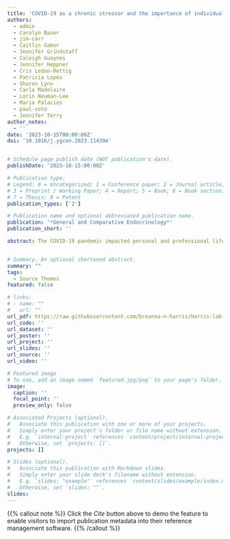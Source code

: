 ```yaml
---
title: 'COVID-19 as a chronic stressor and the importance of individual identity: A data-driven look at academic productivity during the pandemic'
authors:
  - admin
  - Carolyn Bauer
  - jim-carr
  - Caitlin Gabor
  - Jennifer Grindstaff
  - Caleigh Guoynes
  - Jennifer Heppner
  - Cris Ledon-Rettig
  - Patricia Lopes
  - Sharon Lynn
  - Carla Madelaire
  - Lorin Neuman-Lee
  - Maria Palacios
  - paul-soto
  - Jennifer Terry
author_notes:
  - ''
date: '2023-10-15T00:00:00Z'
doi: '10.1016/j.ygcen.2023.114394'


# Schedule page publish date (NOT publication's date).
publishDate: '2023-10-15:00:00Z'

# Publication type.
# Legend: 0 = Uncategorized; 1 = Conference paper; 2 = Journal article;
# 3 = Preprint / Working Paper; 4 = Report; 5 = Book; 6 = Book section;
# 7 = Thesis; 8 = Patent
publication_types: ['2']

# Publication name and optional abbreviated publication name.
publication: '*General and Comparative Endocrinology*'
publication_short: ''

abstract: The COVID-19 pandemic impacted personal and professional life. For academics, research, teaching, and service tasks were upended and we all had to navigate the altered landscape. However, some individuals faced a disproportionate burden, particularly academics with minoritized identities or those who were early career, were caregivers, or had intersecting identities. As comparative endocrinologists, we determine how aspects of individual and species-level variation influence response to, recovery from, and resilience in the face of stressors. Here, we flip that framework and apply an integrative biological lens to the impact of the COVID-19 chronic stressor on our endocrine community. We address how the pandemic altered impact factors of academia (e.g., scholarly products) and relatedly, how factors of impact (e.g., sex, gender, race, career stage, caregiver status, etc.) altered the way in which individuals could respond. We predict the pandemic will have long-term impacts on the population dynamics, composition, and landscape of our academic ecosystem. Impact factors of research, namely journal submissions, were altered by COVID-19, and women authors saw a big dip. We discuss this broadly and then report General and Comparative Endocrinology (GCE) manuscript submission and acceptance status by gender and geographic region from 2019 to 2023. We also summarize how the pandemic impacted individuals with different axes of identity, how academic institutions have responded, compile proposed solutions, and conclude with a discussion on what we can all do to (re)build the academy in an equitable way. At GCE, the first author positions had gender parity, but men outnumbered women at the corresponding author position. Region of manuscript origin mattered for submission and acceptance rates, and women authors from Asia and the Middle East were the most heavily impacted by the pandemic. The number of manuscripts submitted dropped after year 1 of the pandemic and has not yet recovered. Thus, COVID-19 was a chronic stressor for the GCE community.


# Summary. An optional shortened abstract.
summary: ""
tags:
  - Source Themes
featured: false

# links:
# - name: ""
#   url: ""
url_pdf: https://raw.githubusercontent.com/breanna-n-harris/Harris-lab-website/338825c7aa3b9902752189b35ba48222288ef342/content/publication/Harris_etal_Covid_2024/Harris_etal_COVID_2024.pdf
url_code: ''
url_dataset: ''
url_poster: ''
url_project: ''
url_slides: ''
url_source: ''
url_video: ''

# Featured image
# To use, add an image named `featured.jpg/png` to your page's folder.
image:
  caption: ''
  focal_point: ''
  preview_only: false

# Associated Projects (optional).
#   Associate this publication with one or more of your projects.
#   Simply enter your project's folder or file name without extension.
#   E.g. `internal-project` references `content/project/internal-project/index.md`.
#   Otherwise, set `projects: []`.
projects: []

# Slides (optional).
#   Associate this publication with Markdown slides.
#   Simply enter your slide deck's filename without extension.
#   E.g. `slides: "example"` references `content/slides/example/index.md`.
#   Otherwise, set `slides: ""`.
slides:
---
```


{{% callout note %}}
Click the _Cite_ button above to demo the feature to enable visitors to import publication metadata into their reference management software.
{{% /callout %}}
